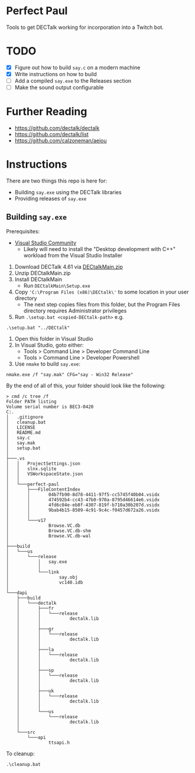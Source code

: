 # Perfect Paul

Tools to get DECTalk working for incorporation into a Twitch bot.

# TODO

- [x] Figure out how to build `say.c` on a modern machine
- [x] Write instructions on how to build
- [ ] Add a compiled `say.exe` to the Releases section
- [ ] Make the sound output configurable

# Further Reading

- https://github.com/dectalk/dectalk
- https://github.com/dectalk/list
- https://github.com/calzoneman/aeiou

# Instructions

There are two things this repo is here for:

- Building `say.exe` using the DECTalk libraries
- Providing releases of `say.exe`

## Building `say.exe`

Prerequisites:
- [Visual Studio Community](https://visualstudio.microsoft.com/downloads/)
  - Likely will need to install the "Desktop development with C++" workload from the Visual Studio Installer

1. Download DECTalk 4.61 via [DECtalkMain.zip](http://theflameofhope.co/dectalkreader1/)
1. Unzip DECtalkMain.zip
1. Install DECtalkMain
   - Run `DECtalkMain\Setup.exe`
1. Copy `'C:\Program Files (x86)\DECtalk\'` to some location in your user directory
   - The next step copies files from this folder, but the Program Files directory requires Administrator privileges
1. Run `.\setup.bat <copied-DECtalk-path>` e.g.
```
.\setup.bat "../DECtalk"
```
1. Open this folder in Visual Studio
1. In Visual Studio, goto either: 
   - Tools > Command Line > Developer Command Line
   - Tools > Command Line > Developer Powershell
1. Use `nmake` to build `say.exe`:
```
nmake.exe /f "say.mak" CFG="say - Win32 Release"
```

By the end of all of this, your folder should look like the following:

```
> cmd /c tree /f
Folder PATH listing
Volume serial number is BEC3-0420
C:.
│   .gitignore
│   cleanup.bat
│   LICENSE
│   README.md
│   say.c
│   say.mak
│   setup.bat
│
├───.vs
│   │   ProjectSettings.json
│   │   slnx.sqlite
│   │   VSWorkspaceState.json
│   │
│   └───perfect-paul
│       ├───FileContentIndex
│       │       04b7fb90-8d78-4411-97f5-cc5745f40b04.vsidx
│       │       474592b4-cc43-47b0-970a-8795d46614e6.vsidx
│       │       4fd6c04e-eb8f-4307-819f-b710a30b207d.vsidx
│       │       9bab4b15-8509-4c91-9c4c-f0457d672a26.vsidx
│       │
│       └───v17
│               Browse.VC.db
│               Browse.VC.db-shm
│               Browse.VC.db-wal
│
├───build
│   └───us
│       └───release
│           │   say.exe
│           │
│           └───link
│                   say.obj
│                   vc140.idb
│
└───dapi
    ├───build
    │   └───dectalk
    │       ├───fr
    │       │   └───release
    │       │           dectalk.lib
    │       │
    │       ├───gr
    │       │   └───release
    │       │           dectalk.lib
    │       │
    │       ├───la
    │       │   └───release
    │       │           dectalk.lib
    │       │
    │       ├───sp
    │       │   └───release
    │       │           dectalk.lib
    │       │
    │       ├───uk
    │       │   └───release
    │       │           dectalk.lib
    │       │
    │       └───us
    │           └───release
    │                   dectalk.lib
    │
    └───src
        └───api
                ttsapi.h

```

To cleanup:
```
.\cleanup.bat

```
